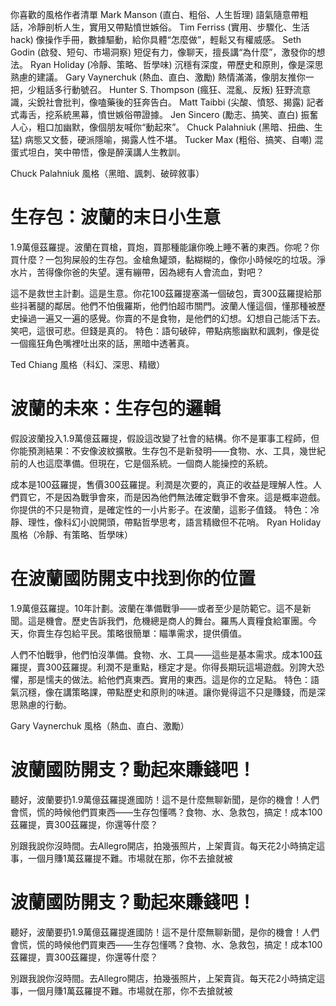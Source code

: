 你喜歡的風格作者清單
Mark Manson (直白、粗俗、人生哲理)
語氣隨意帶粗話，冷靜剖析人生，實用又帶點憤世嫉俗。
Tim Ferriss (實用、步驟化、生活hack)
像操作手冊，數據驅動，給你具體“怎麼做”，輕鬆又有權威感。
Seth Godin (啟發、短句、市場洞察)
短促有力，像聊天，擅長講“為什麼”，激發你的想法。
Ryan Holiday (冷靜、策略、哲學味)
沉穩有深度，帶歷史和原則，像是深思熟慮的建議。
Gary Vaynerchuk (熱血、直白、激勵)
熱情滿滿，像朋友推你一把，少粗話多行動號召。
Hunter S. Thompson (瘋狂、混亂、反叛)
狂野流意識，尖銳社會批判，像嗑藥後的狂奔告白。
Matt Taibbi (尖酸、憤怒、揭露)
記者式毒舌，挖系統黑幕，憤世嫉俗帶證據。
Jen Sincero (勵志、搞笑、直白)
振奮人心，粗口加幽默，像個朋友喊你“動起來”。
Chuck Palahniuk (黑暗、扭曲、生猛)
病態又文藝，硬派隱喻，揭露人性不堪。
Tucker Max (粗俗、搞笑、自嘲)
混蛋式坦白，笑中帶悟，像是醉漢講人生教訓。

Chuck Palahniuk 風格（黑暗、諷刺、破碎敘事）

# 生存包：波蘭的末日小生意

1.9萬億茲羅提。波蘭在買槍，買炮，買那種能讓你晚上睡不著的東西。你呢？你買什麼？一包狗屎般的生存包。金槍魚罐頭，黏糊糊的，像你小時候吃的垃圾。淨水片，苦得像你爸的失望。還有繃帶，因為總有人會流血，對吧？

這不是救世主計劃。這是生意。你花100茲羅提塞滿一個破包，賣300茲羅提給那些抖著腿的鄰居。他們不怕俄羅斯，他們怕超市關門。波蘭人懂這個，懂那種被歷史操過一遍又一遍的感覺。你賣的不是食物，是他們的幻想。幻想自己能活下去。笑吧，這很可悲。但錢是真的。
特色：語句破碎，帶點病態幽默和諷刺，像是從一個瘋狂角色嘴裡吐出來的話，黑暗中透著真。

Ted Chiang 風格（科幻、深思、精緻）

# 波蘭的未來：生存包的邏輯

假設波蘭投入1.9萬億茲羅提，假設這改變了社會的結構。你不是軍事工程師，但你能預測結果：不安像波紋擴散。生存包不是新發明——食物、水、工具，幾世紀前的人也這麼準備。但現在，它是個系統。一個商人能操控的系統。

成本是100茲羅提，售價300茲羅提。利潤是次要的，真正的收益是理解人性。人們買它，不是因為戰爭會來，而是因為他們無法確定戰爭不會來。這是概率遊戲。你提供的不只是物資，是確定性的一小片影子。在波蘭，這影子值錢。
特色：冷靜、理性，像科幻小說開頭，帶點哲學思考，語言精緻但不花哨。
Ryan Holiday 風格（冷靜、有策略、哲學味）


# 在波蘭國防開支中找到你的位置

1.9萬億茲羅提。10年計劃。波蘭在準備戰爭——或者至少是防範它。這不是新聞。這是機會。歷史告訴我們，危機總是商人的舞台。羅馬人賣糧食給軍團。今天，你賣生存包給平民。策略很簡單：瞄準需求，提供價值。

人們不怕戰爭，他們怕沒準備。食物、水、工具——這些是基本需求。成本100茲羅提，賣300茲羅提。利潤不是重點，穩定才是。你得長期玩這場遊戲。別誇大恐懼，那是懦夫的做法。給他們真東西。實用的東西。這是你的立足點。
特色：語氣沉穩，像在講策略課，帶點歷史和原則的味道。讓你覺得這不只是賺錢，而是深思熟慮的行動。

Gary Vaynerchuk 風格（熱血、直白、激勵）

# 波蘭國防開支？動起來賺錢吧！

聽好，波蘭要扔1.9萬億茲羅提進國防！這不是什麼無聊新聞，是你的機會！人們會慌，慌的時候他們買東西——生存包懂嗎？食物、水、急救包，搞定！成本100茲羅提，賣300茲羅提，你還等什麼？

別跟我說你沒時間。去Allegro開店，拍幾張照片，上架賣貨。每天花2小時搞定這事，一個月賺1萬茲羅提不難。市場就在那，你不去搶就被


# 波蘭國防開支？動起來賺錢吧！

聽好，波蘭要扔1.9萬億茲羅提進國防！這不是什麼無聊新聞，是你的機會！人們會慌，慌的時候他們買東西——生存包懂嗎？食物、水、急救包，搞定！成本100茲羅提，賣300茲羅提，你還等什麼？

別跟我說你沒時間。去Allegro開店，拍幾張照片，上架賣貨。每天花2小時搞定這事，一個月賺1萬茲羅提不難。市場就在那，你不去搶就被